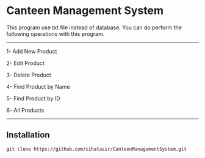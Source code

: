 # Canteen Management System

This program use txt file instead of database. You can do perform the following operations with this program.

---

1- Add New Product

2- Edit Product

3- Delete Product

4- Find Product by Name

5- Find Product by ID

6- All Products

---

## Installation

```
git clone https://github.com/cihatasir/CanteenManagementSystem.git
```
